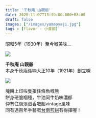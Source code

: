 ```yaml
---
title: '千秋庵 山親爺'
date: 2020-11-07T13:30:00.000+08:00
draft: false
images: ["/images/yamaoyaji.jpg"]
tags : [flavor - 小食部]
---
```

 
昭和5年（1930年）至今嘅美味... 

![](/images/yamaoyaji.jpg)

**千秋庵 山親爺**  
本身千秋庵係响大正10年（1921年）創立㗎  

![](/images/yamaoyaji1.jpg)

塊餅上印咗隻孭住條魚嘅熊  
餅身硬脆嗰種，牛油同牛奶味濃郁  
仲有住淡淡蛋香嘅超vintage風味  
同有過百年手藝嘅[台南煎餅](https://hidie.net/lengtihtong/)有得揮喔！  

